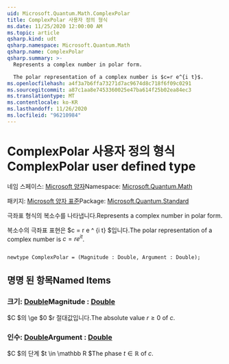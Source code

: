 ```yaml
---
uid: Microsoft.Quantum.Math.ComplexPolar
title: ComplexPolar 사용자 정의 형식
ms.date: 11/25/2020 12:00:00 AM
ms.topic: article
qsharp.kind: udt
qsharp.namespace: Microsoft.Quantum.Math
qsharp.name: ComplexPolar
qsharp.summary: >-
  Represents a complex number in polar form.

  The polar representation of a complex number is $c=r e^{i t}$.
ms.openlocfilehash: a4f3a7b6ffa73271d7ac9674d8c718f6f09c0291
ms.sourcegitcommit: a87c1aa8e7453360025e47ba614f25b02ea84ec3
ms.translationtype: MT
ms.contentlocale: ko-KR
ms.lasthandoff: 11/26/2020
ms.locfileid: "96210984"
---
```

# <a name="complexpolar-user-defined-type"></a><span data-ttu-id="205ea-102">ComplexPolar 사용자 정의 형식</span><span class="sxs-lookup"><span data-stu-id="205ea-102">ComplexPolar user defined type</span></span>

<span data-ttu-id="205ea-103">네임 스페이스: [Microsoft 양자](xref:Microsoft.Quantum.Math)</span><span class="sxs-lookup"><span data-stu-id="205ea-103">Namespace: [Microsoft.Quantum.Math](xref:Microsoft.Quantum.Math)</span></span>

<span data-ttu-id="205ea-104">패키지: [Microsoft 양자 표준](https://nuget.org/packages/Microsoft.Quantum.Standard)</span><span class="sxs-lookup"><span data-stu-id="205ea-104">Package: [Microsoft.Quantum.Standard](https://nuget.org/packages/Microsoft.Quantum.Standard)</span></span>


<span data-ttu-id="205ea-105">극좌표 형식의 복소수를 나타냅니다.</span><span class="sxs-lookup"><span data-stu-id="205ea-105">Represents a complex number in polar form.</span></span>

<span data-ttu-id="205ea-106">복소수의 극좌표 표현은 $c = r e ^ {i t} $입니다.</span><span class="sxs-lookup"><span data-stu-id="205ea-106">The polar representation of a complex number is $c=r e^{i t}$.</span></span>

```qsharp

newtype ComplexPolar = (Magnitude : Double, Argument : Double);
```



## <a name="named-items"></a><span data-ttu-id="205ea-107">명명 된 항목</span><span class="sxs-lookup"><span data-stu-id="205ea-107">Named Items</span></span>

### <a name="magnitude--double"></a><span data-ttu-id="205ea-108">크기: [Double](xref:microsoft.quantum.lang-ref.double)</span><span class="sxs-lookup"><span data-stu-id="205ea-108">Magnitude : [Double](xref:microsoft.quantum.lang-ref.double)</span></span>

<span data-ttu-id="205ea-109">$C $의 \ge $0 $r 절대값입니다.</span><span class="sxs-lookup"><span data-stu-id="205ea-109">The absolute value $r \ge 0$ of $c$.</span></span>
### <a name="argument--double"></a><span data-ttu-id="205ea-110">인수: [Double](xref:microsoft.quantum.lang-ref.double)</span><span class="sxs-lookup"><span data-stu-id="205ea-110">Argument : [Double](xref:microsoft.quantum.lang-ref.double)</span></span>

<span data-ttu-id="205ea-111">$C $의 단계 $t \in \mathbb R $</span><span class="sxs-lookup"><span data-stu-id="205ea-111">The phase $t \in \mathbb R$ of $c$.</span></span>